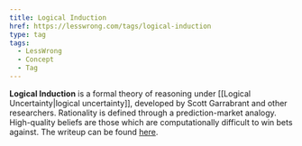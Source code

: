 ```yaml
---
title: Logical Induction
href: https://lesswrong.com/tags/logical-induction
type: tag
tags:
  - LessWrong
  - Concept
  - Tag
---
```


**Logical Induction** is a formal theory of reasoning under [[Logical Uncertainty|logical uncertainty]], developed by Scott Garrabrant and other researchers. Rationality is defined through a prediction-market analogy. High-quality beliefs are those which are computationally difficult to win bets against. The writeup can be found [here](https://intelligence.org/2016/09/12/new-paper-logical-induction/).